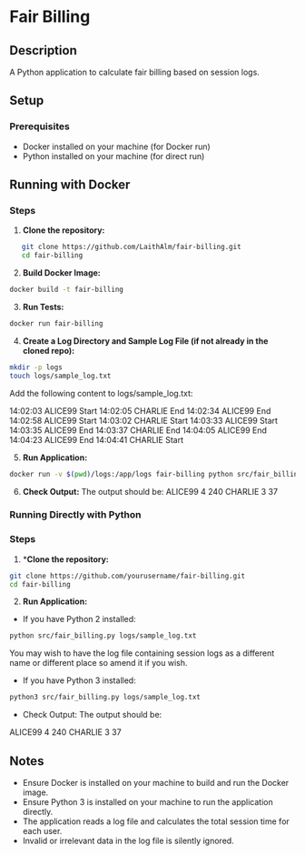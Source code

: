 # Fair Billing

## Description
A Python application to calculate fair billing based on session logs.

## Setup

### Prerequisites
- Docker installed on your machine (for Docker run)
- Python installed on your machine (for direct run)

## Running with Docker
### Steps

1. **Clone the repository:**
```sh
   git clone https://github.com/LaithAlm/fair-billing.git
   cd fair-billing
```

2. **Build Docker Image:**
```sh
docker build -t fair-billing
```

3. **Run Tests:**
```sh
docker run fair-billing
```

4. **Create a Log Directory and Sample Log File (if not already in the cloned repo):**

```sh
mkdir -p logs
touch logs/sample_log.txt
```
Add the following content to logs/sample_log.txt:

14:02:03 ALICE99 Start
14:02:05 CHARLIE End
14:02:34 ALICE99 End
14:02:58 ALICE99 Start
14:03:02 CHARLIE Start
14:03:33 ALICE99 Start
14:03:35 ALICE99 End
14:03:37 CHARLIE End
14:04:05 ALICE99 End
14:04:23 ALICE99 End
14:04:41 CHARLIE Start

5. **Run Application:**
```sh
docker run -v $(pwd)/logs:/app/logs fair-billing python src/fair_billing.py /app/logs/sample_log.txt
```
6. **Check Output:**
The output should be:
ALICE99 4 240
CHARLIE 3 37

### Running Directly with Python
### Steps


1. ***Clone the repository:**

```sh
git clone https://github.com/yourusername/fair-billing.git
cd fair-billing
```

2. **Run Application:**
- If you have Python 2 installed:
```sh
python src/fair_billing.py logs/sample_log.txt
```
You may wish to have the log file containing session logs as a different name or different place so amend it if you wish.

- If you have Python 3 installed:
```sh
python3 src/fair_billing.py logs/sample_log.txt
```
- Check Output:
The output should be:

ALICE99 4 240
CHARLIE 3 37

## Notes
- Ensure Docker is installed on your machine to build and run the Docker image.
- Ensure Python 3 is installed on your machine to run the application directly.
- The application reads a log file and calculates the total session time for each user.
- Invalid or irrelevant data in the log file is silently ignored.













